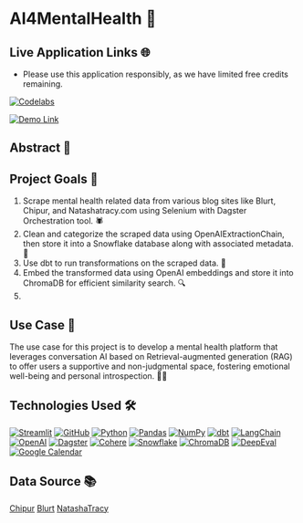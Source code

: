 # AI4MentalHealth 💚

## Live Application Links 🌐

- Please use this application responsibly, as we have limited free credits remaining.

[![Codelabs](https://img.shields.io/badge/codelabs-4285F4?style=for-the-badge&logo=codelabs&logoColor=white)](https://codelabs-preview.appspot.com/?file_id=1blarGD_LQ5o5aGcJWiKKbhDBissQSL9qfs28dx5HyFk#11)

[![Demo Link](https://img.shields.io/badge/Demo_Link-808080?style=for-the-badge&logo=YouTube&logoColor=white)](https://youtu.be/DnmAYNL0kcI)

## Abstract 📝

## Project Goals 🎯

1. Scrape mental health related data from various blog sites like Blurt, Chipur, and Natashatracy.com using Selenium with Dagster Orchestration tool. 🕷️
2. Clean and categorize the scraped data using OpenAIExtractionChain, then store it into a Snowflake database along with associated metadata. 🧹
3. Use dbt to run transformations on the scraped data. 🔧
4. Embed the transformed data using OpenAI embeddings and store it into ChromaDB for efficient similarity search. 🔍
5.

## Use Case 📖

The use case for this project is to develop a mental health platform that leverages conversation AI based on Retrieval-augmented generation (RAG) to offer users a supportive and non-judgmental space, fostering emotional well-being and personal introspection. 🧠💞

## Technologies Used 🛠️

[![Streamlit](https://img.shields.io/badge/Streamlit-FF4B4B?style=for-the-badge&logo=Streamlit&logoColor=white)](https://streamlit.io/)
[![GitHub](https://img.shields.io/badge/GitHub-100000?style=for-the-badge&logo=github&logoColor=white)](https://github.com/)
[![Python](https://img.shields.io/badge/Python-FFD43B?style=for-the-badge&logo=python&logoColor=blue)](https://www.python.org/)
[![Pandas](https://img.shields.io/badge/Pandas-2C2D72?style=for-the-badge&logo=pandas&logoColor=white)](https://pandas.pydata.org/)
[![NumPy](https://img.shields.io/badge/Numpy-777BB4?style=for-the-badge&logo=numpy&logoColor=white)](https://numpy.org/)
[![dbt](https://img.shields.io/badge/dbt-FF694B?style=for-the-badge&logo=dbt&logoColor=white)](https://www.getdbt.com/)
[![LangChain](https://img.shields.io/badge/LangChain-FF9900?style=for-the-badge&logo=langchain&logoColor=white)](https://python.langchain.com/)
[![OpenAI](https://img.shields.io/badge/OpenAI-412991?style=for-the-badge&logo=openai&logoColor=white)](https://openai.com/)
[![Dagster](https://img.shields.io/badge/Dagster-F23FC5?style=for-the-badge&logo=dagster&logoColor=white)](https://dagster.io/)
[![Cohere](https://img.shields.io/badge/Cohere-000000?style=for-the-badge&logo=cohere&logoColor=white)](https://cohere.ai/)
[![Snowflake](https://img.shields.io/badge/Snowflake-0093F1?style=for-the-badge&logo=snowflake&logoColor=white)](https://www.snowflake.com/)
[![ChromaDB](https://img.shields.io/badge/ChromaDB-7289DA?style=for-the-badge&logo=chromadb&logoColor=white)](https://www.chromadb.com/)
[![DeepEval](https://img.shields.io/badge/DeepEval-000000?style=for-the-badge&logo=deepeval&logoColor=white)](https://deepeval.com/)
[![Google Calendar](https://img.shields.io/badge/Google_Calendar-4285F4?style=for-the-badge&logo=google-calendar&logoColor=white)](https://calendar.google.com/)

## Data Source 📚

[Chipur](https://chipur.com)
[Blurt](https://blurt.blog)
[NatashaTracy](https://natashatracy.com)
